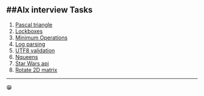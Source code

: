 ##Alx interview Tasks
---
1. [Pascal triangle](./0x00-pascal_triangle)
2. [Lockboxes](./0x01-lockboxes)
3. [Minimum Operations](./0x02-minimum_operations)
4. [Log parsing](./0x03-log_parsing)
5. [UTF8 validation](./0x04-utf8_validation)
6. [Nqueens](./0x05-nqueens)
7. [Star Wars api](./0x06-starwars_api)
8. [Rotate 2D matrix](./0x07-rotate_2d_matrix)



---
😁
